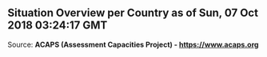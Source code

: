 ## Situation Overview per Country as of Sun, 07 Oct 2018 03:24:17 GMT

Source: **ACAPS (Assessment Capacities Project) - https://www.acaps.org**